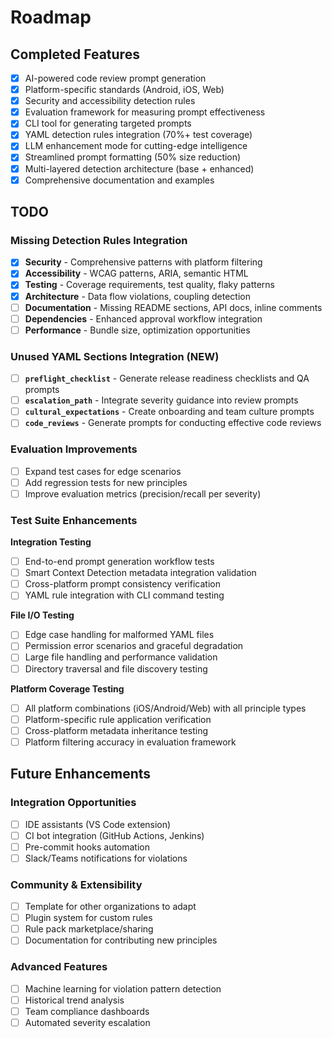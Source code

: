 # Roadmap

## Completed Features

- [x] AI-powered code review prompt generation
- [x] Platform-specific standards (Android, iOS, Web)
- [x] Security and accessibility detection rules
- [x] Evaluation framework for measuring prompt effectiveness
- [x] CLI tool for generating targeted prompts
- [x] YAML detection rules integration (70%+ test coverage)
- [x] LLM enhancement mode for cutting-edge intelligence
- [x] Streamlined prompt formatting (50% size reduction)
- [x] Multi-layered detection architecture (base + enhanced)
- [x] Comprehensive documentation and examples

## TODO

### Missing Detection Rules Integration

- [x] **Security** - Comprehensive patterns with platform filtering
- [x] **Accessibility** - WCAG patterns, ARIA, semantic HTML
- [x] **Testing** - Coverage requirements, test quality, flaky patterns
- [x] **Architecture** - Data flow violations, coupling detection
- [ ] **Documentation** - Missing README sections, API docs, inline comments
- [ ] **Dependencies** - Enhanced approval workflow integration
- [ ] **Performance** - Bundle size, optimization opportunities

### Unused YAML Sections Integration (NEW)

- [ ] **`preflight_checklist`** - Generate release readiness checklists and QA prompts
- [ ] **`escalation_path`** - Integrate severity guidance into review prompts
- [ ] **`cultural_expectations`** - Create onboarding and team culture prompts
- [ ] **`code_reviews`** - Generate prompts for conducting effective code reviews

### Evaluation Improvements

- [ ] Expand test cases for edge scenarios
- [ ] Add regression tests for new principles
- [ ] Improve evaluation metrics (precision/recall per severity)

### Test Suite Enhancements

**Integration Testing**
- [ ] End-to-end prompt generation workflow tests
- [ ] Smart Context Detection metadata integration validation
- [ ] Cross-platform prompt consistency verification
- [ ] YAML rule integration with CLI command testing

**File I/O Testing**
- [ ] Edge case handling for malformed YAML files
- [ ] Permission error scenarios and graceful degradation
- [ ] Large file handling and performance validation
- [ ] Directory traversal and file discovery testing

**Platform Coverage Testing**
- [ ] All platform combinations (iOS/Android/Web) with all principle types
- [ ] Platform-specific rule application verification
- [ ] Cross-platform metadata inheritance testing
- [ ] Platform filtering accuracy in evaluation framework

## Future Enhancements

### Integration Opportunities

- [ ] IDE assistants (VS Code extension)
- [ ] CI bot integration (GitHub Actions, Jenkins)
- [ ] Pre-commit hooks automation
- [ ] Slack/Teams notifications for violations

### Community & Extensibility

- [ ] Template for other organizations to adapt
- [ ] Plugin system for custom rules
- [ ] Rule pack marketplace/sharing
- [ ] Documentation for contributing new principles

### Advanced Features

- [ ] Machine learning for violation pattern detection
- [ ] Historical trend analysis
- [ ] Team compliance dashboards
- [ ] Automated severity escalation
